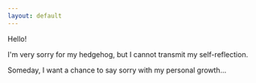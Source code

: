 ```yaml
---
layout: default
---
```


Hello!

I'm very sorry for my hedgehog, but I cannot transmit my self-reflection.

Someday, I want a chance to say sorry with my personal growth...
